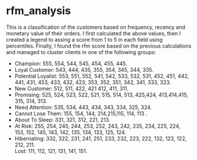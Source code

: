 # rfm_analysis

This is a classification of the customers based on frequency, recency and monetary value of their orders.
I first calculated the above values, then I created a legend to assing a score from 1 to 5 in each field using percentiles.
Finally, I found the rfm score based on the previous calculations and managed to cluster clients in one of the following groups:

- Champion: 555, 554, 544, 545, 454, 455, 445.	
- Loyal Customer:	543, 444, 435, 355, 354, 345, 344, 335.	
- Potential Loyalist:	553, 551, 552, 541, 542, 533, 532, 531, 452, 451, 442, 441, 431, 453, 433, 432, 423, 353, 352, 351, 342, 341, 333, 323.
- New Customer:	512, 511, 422, 421 412, 411, 311.	
- Promising:	525, 524, 523, 522, 521, 515, 514, 513, 425,424, 413,414,415, 315, 314, 313.	
- Need Attention:	535, 534, 443, 434, 343, 334, 325, 324.	
- Cannot Lose Them:	155, 154, 144, 214,215,115, 114, 113 .
- About To Sleep:	331, 321, 312, 221, 213.
- At Risk:	255, 254, 245, 244, 253, 252, 243, 242, 235, 234, 225, 224, 153, 152, 145, 143, 142, 135, 134, 133, 125, 124.	
- Hibernating:	332, 322, 231, 241, 251, 233, 232, 223, 222, 132, 123, 122, 212, 211.	
Lost:	111, 112, 121, 131, 141, 151.


